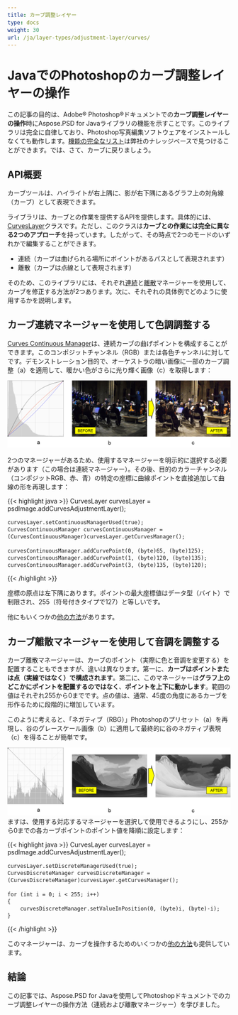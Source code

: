 ```yaml
---
title: カーブ調整レイヤー
type: docs
weight: 30
url: /ja/layer-types/adjustment-layer/curves/
---
```


# JavaでのPhotoshopのカーブ調整レイヤーの操作

この記事の目的は、Adobe® Photoshop®ドキュメントでの**カーブ調整レイヤーの操作**時にAspose.PSD for Javaライブラリの機能を示すことです。このライブラリは完全に自律しており、Photoshop写真編集ソフトウェアをインストールしなくても動作します。[機能の完全なリスト](https://docs.aspose.com/psd/java/features/)は弊社のナレッジベースで見つけることができます。では、さて、カーブに戻りましょう。

## API概要

カーブツールは、ハイライトが右上隅に、影が右下隅にあるグラフ上の対角線（カーブ）として表現できます。

ライブラリは、カーブとの作業を提供するAPIを提供します。具体的には、[CurvesLayer](https://reference.aspose.com/psd/java/com.aspose.psd.fileformats.psd.layers.adjustmentlayers/CurvesLayer)クラスです。ただし、このクラスは**カーブとの作業には完全に異なる2つのアプローチ**を持っています。したがって、その時点で2つのモードのいずれかで編集することができます。

- 連続（カーブは曲げられる場所にポイントがあるパスとして表現されます）
- 離散（カーブは点線として表現されます）

そのため、このライブラリには、それぞれ[連続](https://reference.aspose.com/psd/java/com.aspose.psd.fileformats.psd.layers.layerresources/curvescontinuousmanager)と[離散](https://reference.aspose.com/psd/java/com.aspose.psd.fileformats.psd.layers.layerresources/CurvesDiscreteManager)マネージャーを使用して、カーブを修正する方法が2つあります。次に、それぞれの具体例でどのように使用するかを説明します。

## カーブ連続マネージャーを使用して色調調整する

[Curves Continuous Manager](https://reference.aspose.com/psd/java/com.aspose.psd.fileformats.psd.layers.layerresources/CurvesContinuousManager)は、連続カーブの曲げポイントを構成することができます。このコンポジットチャンネル（RGB）または各色チャンネルに対してです。デモンストレーション目的で、オーケストラの暗い画像に一部のカーブ調整（a）を適用して、暖かい色がさらに光り輝く画像（c）を取得します：

![カーブ調整レイヤー図1](curves-psd-adjustment-layer-figure-1.png)

2つのマネージャーがあるため、使用するマネージャーを明示的に選択する必要があります（この場合は連続マネージャー）。その後、目的のカラーチャンネル（コンポジットRGB、赤、青）の特定の座標に曲線ポイントを直接追加して曲線の形を再現します：

{{< highlight java >}}
    CurvesLayer curvesLayer = psdImage.addCurvesAdjustmentLayer();

    curvesLayer.setContinuousManagerUsed(true);
    CurvesContinuousManager curvesContinuousManager = (CurvesContinuousManager)curvesLayer.getCurvesManager();

    curvesContinuousManager.addCurvePoint(0, (byte)65, (byte)125);
    curvesContinuousManager.addCurvePoint(1, (byte)120, (byte)135);
    curvesContinuousManager.addCurvePoint(3, (byte)135, (byte)120);
{{< /highlight >}}

座標の原点は左下隅にあります。ポイントの最大座標値はデータ型（バイト）で制限され、255（符号付きタイプで127）と等しいです。

他にもいくつかの[他の方法](https://reference.aspose.com/psd/java/com.aspose.psd.fileformats.psd.layers.layerresources/CurvesContinuousManager)があります。

## カーブ離散マネージャーを使用して音調を調整する

カーブ離散マネージャーは、カーブのポイント（実際に色と音調を変更する）を配置することもできますが、違いは異なります。第一に、**カーブはポイントまたは点（実線ではなく）で構成されます**。第二に、このマネージャーは**グラフ上のどこかにポイントを配置するのではなく**、**ポイントを上下に動かします**。範囲の値はそれぞれ255から0までです。点の値は、通常、45度の角度にあるカーブを形作るために段階的に増加しています。

このように考えると、「ネガティブ（RBG）」Photoshopのプリセット（a）を再現し、谷のグレースケール画像（b）に適用して最終的に谷のネガティブ表現（c）を得ることが簡単です。

![カーブ調整レイヤー図2](curves-psd-adjustment-layer-figure-2.png) ますは、使用する対応するマネージャーを選択して使用できるようにし、255から0までの各カーブポイントのポイント値を降順に設定します：

{{< highlight java >}}
    CurvesLayer curvesLayer = psdImage.addCurvesAdjustmentLayer();

    curvesLayer.setDiscreteManagerUsed(true);
    CurvesDiscreteManager curvesDiscreteManager = (CurvesDiscreteManager)curvesLayer.getCurvesManager();

    for (int i = 0; i < 255; i++)
    {
        curvesDiscreteManager.setValueInPosition(0, (byte)i, (byte)-i);
    }
{{< /highlight >}}

このマネージャーは、カーブを操作するためのいくつかの[他の方法](https://reference.aspose.com/psd/java/com.aspose.psd.fileformats.psd.layers.layerresources/curvesdiscretemanager)も提供しています。

## 結論

この記事では、Aspose.PSD for Javaを使用してPhotoshopドキュメントでのカーブ調整レイヤーの操作方法（連続および離散マネージャー）を学びました。
